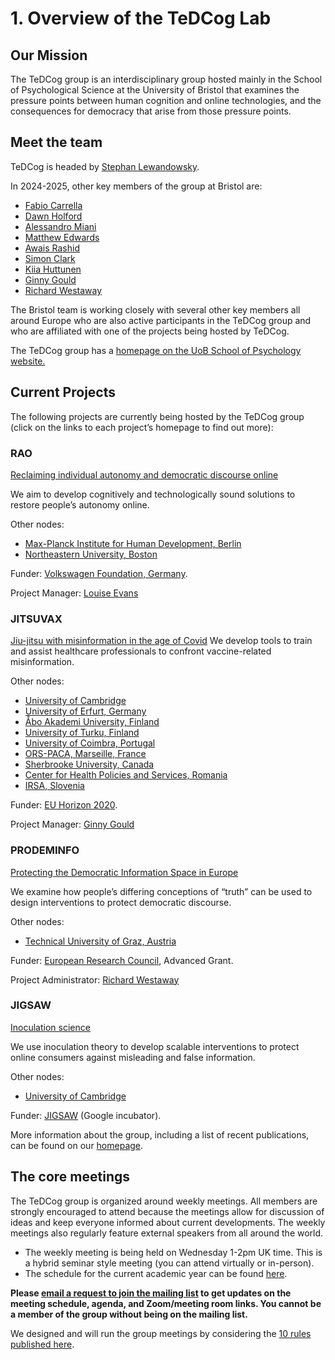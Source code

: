# 1. Overview of the TeDCog Lab

## Our Mission

The TeDCog group is an interdisciplinary group hosted mainly in the School of Psychological Science at the University of Bristol that examines the pressure points between human cognition and online technologies, and the consequences for democracy that arise from those pressure points. 

## Meet the team

TeDCog is headed by [Stephan Lewandowsky](https://www.cogsciwa.com/). 

In 2024-2025, other key members of the group at Bristol are: 

* [Fabio Carrella](https://research-information.bris.ac.uk/en/persons/fabio-carrella)
* [Dawn Holford](https://research-information.bris.ac.uk/en/persons/dawn-holford)
* [Alessandro Miani](https://www.researchgate.net/profile/Alessandro-Miani-2)
* [Matthew Edwards](https://research-information.bris.ac.uk/en/persons/matthew-edwards)
* [Awais Rashid](https://research-information.bris.ac.uk/en/persons/awais-rashid)
* [Simon Clark](https://research-information.bris.ac.uk/en/persons/simon-clark)
* [Kiia Huttunen](https://research-information.bris.ac.uk/en/persons/kiia-j-a-huttunen)
* [Ginny Gould](https://www.bristol.ac.uk/people/person/Ginny-Gould-a23a5a2c-786f-4063-a2b7-a566a3768306/)
* [Richard Westaway](https://www.bristol.ac.uk/people/person/Richard-Westaway-4e46888d-591b-4d0b-a66d-9ed21a3e939c/)

The Bristol team is working closely with several other key members all around Europe who are also active participants in the TeDCog group and who are affiliated with one of the projects being hosted by TeDCog.  

The TeDCog group has a [homepage on the UoB School of Psychology website.](https://sks.to/tedcog)  
    
## Current Projects
The following projects are currently being hosted by the TeDCog group (click on the links to each project’s homepage to find out more):
    
### RAO 
[Reclaiming individual autonomy and democratic discourse online](https://www.notion.so/reclaimingautonomyonline/Reclaiming-individual-autonomy-and-democratic-discourse-online-bed7c964bc8740898d68b9a4f7c71ee3)
    
We aim to develop cognitively and technologically sound solutions to restore people’s autonomy online. 

Other nodes:
* [Max-Planck Institute for Human Development, Berlin](https://www.mpg.de/11761628/profile-visions)
* [Northeastern University, Boston](https://research.northeastern.edu/#_ga=2.87218588.583994968.1655376565-198303119.1655376564)

Funder: [Volkswagen Foundation, Germany](https://www.volkswagenstiftung.de/en/funding/for-applicants/information-for-applicants-from-abroad). 

Project Manager: [Louise Evans](https://www.bristol.ac.uk/people/person/Louise-Evans-2e206e72-e7c9-4fd0-8a2a-43834dc5063e/)
    
### JITSUVAX
[Jiu-jitsu with misinformation in the age of Covid](https://jitsuvax.github.io/)
We develop tools to train and assist healthcare professionals to confront vaccine-related misinformation. 

Other nodes: 
* [University of Cambridge](https://www.cam.ac.uk/research?ucam-ref=home-menu)
* [University of Erfurt, Germany](https://www.uni-erfurt.de/en/research/researching/research-projects?l=1&id=1494&tx_solr[q]=JITSUVAX)
* [Åbo Akademi University, Finland](https://www.abo.fi/en/)
* [University of Turku, Finland](https://www.utu.fi/en/research)
* [University of Coimbra, Portugal](https://www.uc.pt/en/research/)
* [ORS-PACA, Marseille, France](http://www.orspaca.org/)
* [Sherbrooke University, Canada](https://www.usherbrooke.ca/about/)
* [Center for Health Policies and Services, Romania](https://cpss.ro/en/index.php)
* [IRSA, Slovenia](https://institut-irsa.si/en/irsa-institute-for-developmental-and-strategic-analysis/)

Funder: [EU Horizon 2020](https://ec.europa.eu/info/research-and-innovation/funding/funding-opportunities/funding-programmes-and-open-calls/horizon-2020_en).

Project Manager: [Ginny Gould](https://www.bristol.ac.uk/people/person/Ginny-Gould-a23a5a2c-786f-4063-a2b7-a566a3768306/)
    
### PRODEMINFO 
[Protecting the Democratic Information Space in Europe](https://dawn-cadmium-5c5.notion.site/PRODEMINFO-103b1b8c339e45c5ab527710b4b19915)

We examine how people’s differing conceptions of “truth” can be used to design interventions to protect democratic discourse.
    
Other nodes: 
* [Technical University of Graz, Austria](https://www.tugraz.at/en/research/focus-on-research/)  

Funder: [European Research Council](https://erc.europa.eu/), Advanced Grant.

Project Administrator: [Richard Westaway](https://www.bristol.ac.uk/people/person/Richard-Westaway-4e46888d-591b-4d0b-a66d-9ed21a3e939c/)
    
### JIGSAW
[Inoculation science](https://inoculation.science/)

We use inoculation theory to develop scalable interventions to protect online consumers against misleading and false information. 

Other nodes: 
* [University of Cambridge](https://www.cam.ac.uk/research?ucam-ref=home-menu)

Funder: [JIGSAW](https://jigsaw.google.com/) (Google incubator).

More information about the group, including a list of recent publications, can be found on our [homepage](https://sks.to/tedcog). 

## The core meetings
The TeDCog group is organized around weekly meetings. All members are strongly encouraged to attend because the meetings allow for discussion of ideas and keep everyone informed about current developments. The weekly meetings also regularly feature external speakers from all around the world.
    
* The weekly meeting is being held on Wednesday 1-2pm UK time. This is a hybrid seminar style meeting (you can attend virtually or in-person).
* The schedule for the current academic year can be found [here](https://airtable.com/appxb9Isc27Mykp3I/shrAlPm4KJpt8X7fE/tblRPm7DDhYD2Xj6j).
 

**Please [email a request to join the mailing list](mailto:TeDCog@bristol.ac.uk) to get updates on the meeting schedule, agenda, and Zoom/meeting room links. You cannot be a member of the group without being on the mailing list.**

We designed and will run the group meetings by considering the [10 rules published here](https://dx.doi.org/10.1371/journal.pcbi.1008953).

<!--**Have kept this in as we may want to expand the team and include more here using the template format**

<span style="color:red"> **Past projects:** 
 
````{panels}
:column: col-lg-4 px-2 py-2

---
![<RESEARCHER 1 NAME>](https://www.beckenhamrunning.co.uk/wp-content/uploads/2020/02/Person-silhouette.png)
^^^

**`<RESEARCHER 1 NAME>`**  
_Research Software Engineer_  
[{fa}`at`](mailto:USERNAME@ORGANIZATION.NET)
[{fa}`linkedin,style=fab`](https://www.linkedin.com)
[{fa}`twitter,style=fab`](https://twitter.com/)
[{fa}`researchgate,style=fab`](https://www.researchgate.net/)
[{fa}`orcid,style=fab`](https://orcid.org/)
[{fa}`github,style=fab`](https://www.github.com)

About me... `<NAME>` has a background in `<BACKGROUND>` and works with `<COLLABORATORS AND COMMUNITIES>` on `<FOCUS OF RESEARCH>`.
They enjoy `<HOBBIES>` and recently took part in `<FUN THING>`.

**Research:** 
- `<RESEARCH INTERESTS>`
-->


